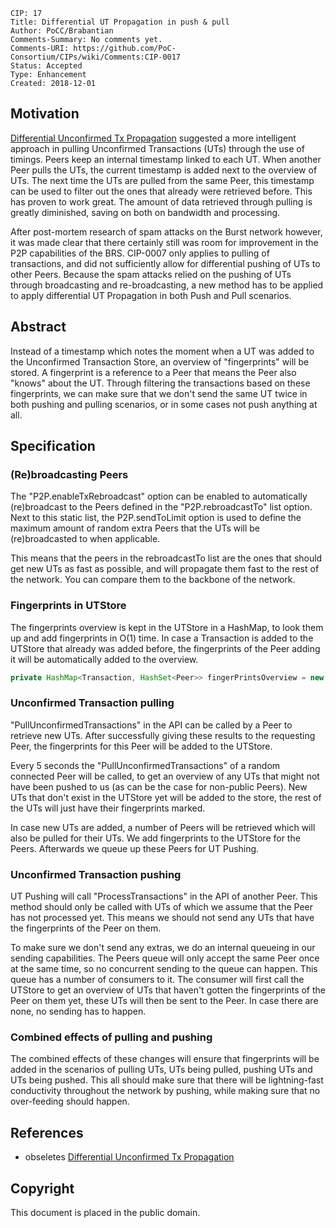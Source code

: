     CIP: 17
    Title: Differential UT Propagation in push & pull
    Author: PoCC/Brabantian
    Comments-Summary: No comments yet.
    Comments-URI: https://github.com/PoC-Consortium/CIPs/wiki/Comments:CIP-0017
    Status: Accepted
    Type: Enhancement
    Created: 2018-12-01

## Motivation

[Differential Unconfirmed Tx Propagation](/cip-0007.md) suggested a more intelligent approach in pulling
Unconfirmed Transactions (UTs) through the use of timings. Peers keep an internal timestamp
linked to each UT. When another Peer pulls the UTs, the current timestamp is added next
to the overview of UTs. The next time the UTs are pulled from the same Peer, this timestamp
can be used to filter out the ones that already were retrieved before. This has proven to work great.
The amount of data retrieved through pulling is greatly diminished, saving on both on bandwidth and processing.

After post-mortem research of spam attacks on the Burst network however, it was made clear that there
certainly still was room for improvement in the P2P capabilities of the BRS. CIP-0007 only applies to pulling
of transactions, and did not sufficiently allow for differential pushing of UTs to other Peers. Because
the spam attacks relied on the pushing of UTs through broadcasting and re-broadcasting, a new method
has to be applied to apply differential UT Propagation in both Push and Pull scenarios.

## Abstract

Instead of a timestamp which notes the moment when a UT was added to the Unconfirmed Transaction Store,
an overview of "fingerprints" will be stored. A fingerprint is a reference to a Peer that means the Peer also
"knows" about the UT. Through filtering the transactions based on these fingerprints, we can make sure that we don't
send the same UT twice in both pushing and pulling scenarios, or in some cases not push anything at all.

## Specification

### (Re)broadcasting Peers

The "P2P.enableTxRebroadcast" option can be enabled to automatically (re)broadcast to the Peers
defined in the "P2P.rebroadcastTo" list option. Next to this static list, the P2P.sendToLimit option is used
to define the maximum amount of random extra Peers that the UTs will be (re)broadcasted to when applicable.

This means that the peers in the rebroadcastTo list are the ones that should get new UTs as fast as possible,
and will propagate them fast to the rest of the network. You can compare them to the backbone of the network.

### Fingerprints in UTStore

The fingerprints overview is kept in the UTStore in a HashMap, to look them up and add fingerprints in O(1) time.
In case a Transaction is added to the UTStore that already was added before, the fingerprints of the Peer adding
it will be automatically added to the overview.

```java
private HashMap<Transaction, HashSet<Peer>> fingerPrintsOverview = new HashMap<>();
```

### Unconfirmed Transaction pulling

"PullUnconfirmedTransactions" in the API can be called by a Peer to retrieve new UTs. After successfully
giving these results to the requesting Peer, the fingerprints for this Peer will be added to the UTStore.   

Every 5 seconds the "PullUnconfirmedTransactions" of a random connected Peer will be called, to get an overview
of any UTs that might not have been pushed to us (as can be the case for non-public Peers). New UTs that don't exist
in the UTStore yet will be added to the store, the rest of the UTs will just have their fingerprints marked.

In case new UTs are added, a number of Peers will be retrieved which will also be pulled for their UTs. We add
fingerprints to the UTStore for the Peers. Afterwards we queue up these Peers for UT Pushing.

### Unconfirmed Transaction pushing

UT Pushing will call "ProcessTransactions" in the API of another Peer. This method should only be called
with UTs of which we assume that the Peer has not processed yet. This means we should not send any UTs that
have the fingerprints of the Peer on them.

To make sure we don't send any extras, we do an internal queueing in our sending capabilities. The Peers queue
will only accept the same Peer once at the same time, so no concurrent sending to the queue can happen. This queue
has a number of consumers to it. The consumer will first call the UTStore to get an overview of UTs that haven't
gotten the fingerprints of the Peer on them yet, these UTs will then be sent to the Peer. In case there are none,
no sending has to happen.

### Combined effects of pulling and pushing

The combined effects of these changes will ensure that fingerprints will be added in the scenarios of pulling UTs,
UTs being pulled, pushing UTs and UTs being pushed. This all should make sure that there will be lightning-fast
conductivity throughout the network by pushing, while making sure that no over-feeding should happen.  

## References

* obseletes [Differential Unconfirmed Tx Propagation](cip-0007.md)

## Copyright

This document is placed in the public domain.
